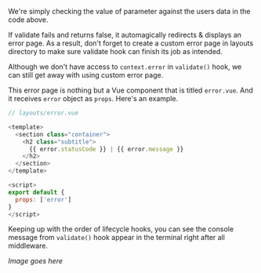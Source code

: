 We're simply checking the value of parameter against the users data in the code above.

If validate fails and returns false, it automagically redirects & displays an error page. As a result, don't forget to create a custom error page in layouts directory to make sure validate hook can finish its job as intended.

Although we don't have access to `context.error` in `validate()` hook, we can still get away with using custom error page.

This error page is nothing but a Vue component that is titled `error.vue`. And it receives `error` object as `props`. Here's an example.

```javascript
// layouts/error.vue

<template>
  <section class="container">
    <h2 class="subtitle">
      {{ error.statusCode }} | {{ error.message }}
    </h2>
  </section>
</template>

<script>
export default {
  props: ['error']
}
</script>
```

Keeping up with the order of lifecycle hooks, you can see the console message from `validate()` hook appear in the terminal right after all middleware.

_Image goes here_
